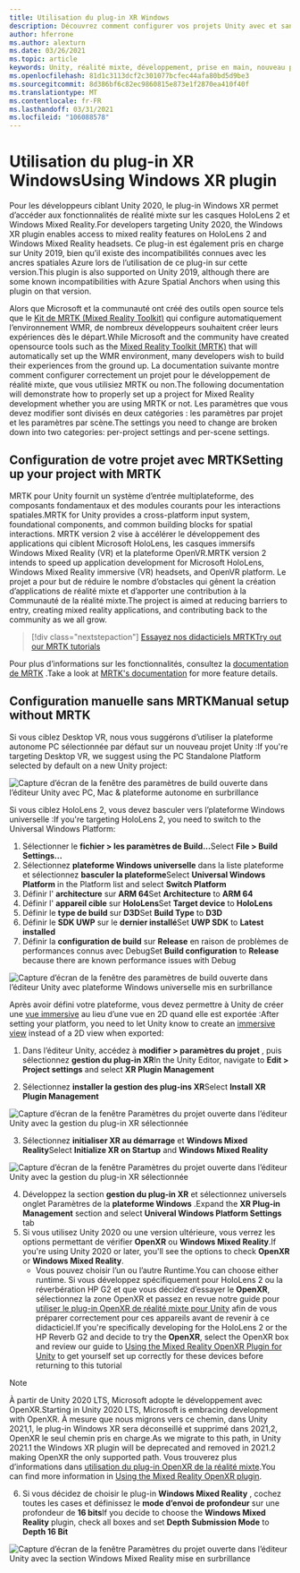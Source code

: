 ```yaml
---
title: Utilisation du plug-in XR Windows
description: Découvrez comment configurer vos projets Unity avec et sans MRTK à l’aide de la prise en charge de Windows XR.
author: hferrone
ms.author: alexturn
ms.date: 03/26/2021
ms.topic: article
keywords: Unity, réalité mixte, développement, prise en main, nouveau projet, Windows Mixed Reality, UWP, XR, performance, Legacy, mrtk, Windows
ms.openlocfilehash: 81d1c3113dcf2c301077bcfec44afa80bd5d9be3
ms.sourcegitcommit: 8d386bf6c82ec9860815e873e1f2870ea410f40f
ms.translationtype: MT
ms.contentlocale: fr-FR
ms.lasthandoff: 03/31/2021
ms.locfileid: "106088578"
---
```

# <a name="using-windows-xr-plugin"></a><span data-ttu-id="bf350-104">Utilisation du plug-in XR Windows</span><span class="sxs-lookup"><span data-stu-id="bf350-104">Using Windows XR plugin</span></span>

<span data-ttu-id="bf350-105">Pour les développeurs ciblant Unity 2020, le plug-in Windows XR permet d’accéder aux fonctionnalités de réalité mixte sur les casques HoloLens 2 et Windows Mixed Reality.</span><span class="sxs-lookup"><span data-stu-id="bf350-105">For developers targeting Unity 2020, the Windows XR plugin enables access to mixed reality features on HoloLens 2 and Windows Mixed Reality headsets.</span></span>  <span data-ttu-id="bf350-106">Ce plug-in est également pris en charge sur Unity 2019, bien qu’il existe des incompatibilités connues avec les ancres spatiales Azure lors de l’utilisation de ce plug-in sur cette version.</span><span class="sxs-lookup"><span data-stu-id="bf350-106">This plugin is also supported on Unity 2019, although there are some known incompatibilities with Azure Spatial Anchors when using this plugin on that version.</span></span>

<span data-ttu-id="bf350-107">Alors que Microsoft et la communauté ont créé des outils open source tels que le [Kit de MRTK (Mixed Reality Toolkit)](https://microsoft.github.io/MixedRealityToolkit-Unity/Documentation/Installation.html) qui configure automatiquement l’environnement WMR, de nombreux développeurs souhaitent créer leurs expériences dès le départ.</span><span class="sxs-lookup"><span data-stu-id="bf350-107">While Microsoft and the community have created opensource tools such as the [Mixed Reality Toolkit (MRTK)](https://microsoft.github.io/MixedRealityToolkit-Unity/Documentation/Installation.html) that will automatically set up the WMR environment, many developers wish to build their experiences from the ground up.</span></span>  <span data-ttu-id="bf350-108">La documentation suivante montre comment configurer correctement un projet pour le développement de réalité mixte, que vous utilisiez MRTK ou non.</span><span class="sxs-lookup"><span data-stu-id="bf350-108">The following documentation will demonstrate how to properly set up a project for Mixed Reality development whether you are using MRTK or not.</span></span>  <span data-ttu-id="bf350-109">Les paramètres que vous devez modifier sont divisés en deux catégories : les paramètres par projet et les paramètres par scène.</span><span class="sxs-lookup"><span data-stu-id="bf350-109">The settings you need to change are broken down into two categories: per-project settings and per-scene settings.</span></span>

## <a name="setting-up-your-project-with-mrtk"></a><span data-ttu-id="bf350-110">Configuration de votre projet avec MRTK</span><span class="sxs-lookup"><span data-stu-id="bf350-110">Setting up your project with MRTK</span></span>

<span data-ttu-id="bf350-111">MRTK pour Unity fournit un système d’entrée multiplateforme, des composants fondamentaux et des modules courants pour les interactions spatiales.</span><span class="sxs-lookup"><span data-stu-id="bf350-111">MRTK for Unity provides a cross-platform input system, foundational components, and common building blocks for spatial interactions.</span></span> <span data-ttu-id="bf350-112">MRTK version 2 vise à accélérer le développement des applications qui ciblent Microsoft HoloLens, les casques immersifs Windows Mixed Reality (VR) et la plateforme OpenVR.</span><span class="sxs-lookup"><span data-stu-id="bf350-112">MRTK version 2 intends to speed up application development for Microsoft HoloLens, Windows Mixed Reality immersive (VR) headsets, and OpenVR platform.</span></span> <span data-ttu-id="bf350-113">Le projet a pour but de réduire le nombre d’obstacles qui gênent la création d’applications de réalité mixte et d’apporter une contribution à la Communauté de la réalité mixte.</span><span class="sxs-lookup"><span data-stu-id="bf350-113">The project is aimed at reducing barriers to entry, creating mixed reality applications, and contributing back to the community as we all grow.</span></span>

> [!div class="nextstepaction"]
> [<span data-ttu-id="bf350-114">Essayez nos didacticiels MRTK</span><span class="sxs-lookup"><span data-stu-id="bf350-114">Try out our MRTK tutorials</span></span>](https://docs.microsoft.com/windows/mixed-reality/develop/unity/tutorials/mr-learning-base-02?tabs=winxr)

<span data-ttu-id="bf350-115">Pour plus d’informations sur les fonctionnalités, consultez la [documentation de MRTK](/windows/mixed-reality/mrtk-unity) .</span><span class="sxs-lookup"><span data-stu-id="bf350-115">Take a look at [MRTK's documentation](/windows/mixed-reality/mrtk-unity) for more feature details.</span></span>

## <a name="manual-setup-without-mrtk"></a><span data-ttu-id="bf350-116">Configuration manuelle sans MRTK</span><span class="sxs-lookup"><span data-stu-id="bf350-116">Manual setup without MRTK</span></span>

<span data-ttu-id="bf350-117">Si vous ciblez Desktop VR, nous vous suggérons d’utiliser la plateforme autonome PC sélectionnée par défaut sur un nouveau projet Unity :</span><span class="sxs-lookup"><span data-stu-id="bf350-117">If you're targeting Desktop VR, we suggest using the PC Standalone Platform selected by default on a new Unity project:</span></span>

![Capture d’écran de la fenêtre des paramètres de build ouverte dans l’éditeur Unity avec PC, Mac & plateforme autonome en surbrillance](images/wmr-config-img-3.png)

<span data-ttu-id="bf350-119">Si vous ciblez HoloLens 2, vous devez basculer vers l’plateforme Windows universelle :</span><span class="sxs-lookup"><span data-stu-id="bf350-119">If you're targeting HoloLens 2, you need to switch to the Universal Windows Platform:</span></span>

1.  <span data-ttu-id="bf350-120">Sélectionner le **fichier > les paramètres de Build...**</span><span class="sxs-lookup"><span data-stu-id="bf350-120">Select **File > Build Settings...**</span></span>
2.  <span data-ttu-id="bf350-121">Sélectionnez **plateforme Windows universelle** dans la liste plateforme et sélectionnez **basculer la plateforme**</span><span class="sxs-lookup"><span data-stu-id="bf350-121">Select **Universal Windows Platform** in the Platform list and select **Switch Platform**</span></span>
3.  <span data-ttu-id="bf350-122">Définir l' **architecture** sur **ARM 64**</span><span class="sxs-lookup"><span data-stu-id="bf350-122">Set **Architecture** to **ARM 64**</span></span>
4.  <span data-ttu-id="bf350-123">Définir l' **appareil cible** sur **HoloLens**</span><span class="sxs-lookup"><span data-stu-id="bf350-123">Set **Target device** to **HoloLens**</span></span>
5.  <span data-ttu-id="bf350-124">Définir le **type de build** sur **D3D**</span><span class="sxs-lookup"><span data-stu-id="bf350-124">Set **Build Type** to **D3D**</span></span>
6.  <span data-ttu-id="bf350-125">Définir le **SDK UWP** sur le **dernier installé**</span><span class="sxs-lookup"><span data-stu-id="bf350-125">Set **UWP SDK** to **Latest installed**</span></span>
7.  <span data-ttu-id="bf350-126">Définir la **configuration de build** sur **Release** en raison de problèmes de performances connus avec Debug</span><span class="sxs-lookup"><span data-stu-id="bf350-126">Set **Build configuration** to **Release** because there are known performance issues with Debug</span></span>

![Capture d’écran de la fenêtre des paramètres de build ouverte dans l’éditeur Unity avec plateforme Windows universelle mis en surbrillance](images/wmr-config-img-4.png)

<span data-ttu-id="bf350-128">Après avoir défini votre plateforme, vous devez permettre à Unity de créer une [vue immersive](../../design/app-views.md) au lieu d’une vue en 2D quand elle est exportée :</span><span class="sxs-lookup"><span data-stu-id="bf350-128">After setting your platform, you need to let Unity know to create an [immersive view](../../design/app-views.md) instead of a 2D view when exported:</span></span>

1. <span data-ttu-id="bf350-129">Dans l’éditeur Unity, accédez à **modifier > paramètres du projet** , puis sélectionnez **gestion du plug-in XR**</span><span class="sxs-lookup"><span data-stu-id="bf350-129">In the Unity Editor, navigate to **Edit > Project settings** and select **XR Plugin Management**</span></span>

2. <span data-ttu-id="bf350-130">Sélectionnez **installer la gestion des plug-ins XR**</span><span class="sxs-lookup"><span data-stu-id="bf350-130">Select **Install XR Plugin Management**</span></span>

![Capture d’écran de la fenêtre Paramètres du projet ouverte dans l’éditeur Unity avec la gestion du plug-in XR sélectionnée](images/wmr-config-img-5.png)

3. <span data-ttu-id="bf350-132">Sélectionnez **initialiser XR au démarrage** et **Windows Mixed Reality**</span><span class="sxs-lookup"><span data-stu-id="bf350-132">Select **Initialize XR on Startup** and **Windows Mixed Reality**</span></span>

![Capture d’écran de la fenêtre Paramètres du projet ouverte dans l’éditeur Unity avec la gestion du plug-in XR sélectionnée](images/wmr-config-img-7.png)

4. <span data-ttu-id="bf350-134">Développez la section **gestion du plug-in XR** et sélectionnez universels onglet Paramètres de la **plateforme Windows** .</span><span class="sxs-lookup"><span data-stu-id="bf350-134">Expand the **XR Plug-in Management** section and select **Univeral Windows Platform Settings** tab</span></span>
5. <span data-ttu-id="bf350-135">Si vous utilisez Unity 2020 ou une version ultérieure, vous verrez les options permettant de vérifier **OpenXR** ou **Windows Mixed Reality**.</span><span class="sxs-lookup"><span data-stu-id="bf350-135">If you're using Unity 2020 or later, you'll see the options to check **OpenXR** or **Windows Mixed Reality**.</span></span> 
    * <span data-ttu-id="bf350-136">Vous pouvez choisir l’un ou l’autre Runtime.</span><span class="sxs-lookup"><span data-stu-id="bf350-136">You can choose either runtime.</span></span>  <span data-ttu-id="bf350-137">Si vous développez spécifiquement pour HoloLens 2 ou la réverbération HP G2 et que vous décidez d’essayer le **OpenXR**, sélectionnez la zone OpenXR et passez en revue notre guide pour [utiliser le plug-in OpenXR de réalité mixte pour Unity](openxr-getting-started.md) afin de vous préparer correctement pour ces appareils avant de revenir à ce didacticiel.</span><span class="sxs-lookup"><span data-stu-id="bf350-137">If you're specifically developing for the HoloLens 2 or the HP Reverb G2 and decide to try the **OpenXR**, select the OpenXR box and review our guide to [Using the Mixed Reality OpenXR Plugin for Unity](openxr-getting-started.md) to get yourself set up correctly for these devices before returning to this tutorial</span></span>

> [!NOTE]
> <span data-ttu-id="bf350-138">À partir de Unity 2020 LTS, Microsoft adopte le développement avec OpenXR.</span><span class="sxs-lookup"><span data-stu-id="bf350-138">Starting in Unity 2020 LTS, Microsoft is embracing development with OpenXR.</span></span>  <span data-ttu-id="bf350-139">À mesure que nous migrons vers ce chemin, dans Unity 2021,1, le plug-in Windows XR sera déconseillé et supprimé dans 2021,2, OpenXR le seul chemin pris en charge.</span><span class="sxs-lookup"><span data-stu-id="bf350-139">As we migrate to this path, in Unity 2021.1 the Windows XR plugin will be deprecated and removed in 2021.2 making OpenXR the only supported path.</span></span> <span data-ttu-id="bf350-140">Vous trouverez plus d’informations dans [utilisation du plug-in OpenXR de la réalité mixte](openxr-getting-started.md).</span><span class="sxs-lookup"><span data-stu-id="bf350-140">You can find more information in [Using the Mixed Reality OpenXR plugin](openxr-getting-started.md).</span></span>

6. <span data-ttu-id="bf350-141">Si vous décidez de choisir le plug-in **Windows Mixed Reality** , cochez toutes les cases et définissez le **mode d’envoi de profondeur** sur une profondeur de **16 bits**</span><span class="sxs-lookup"><span data-stu-id="bf350-141">If you decide to choose the **Windows Mixed Reality** plugin, check all boxes and set **Depth Submission Mode** to **Depth 16 Bit**</span></span>

![Capture d’écran de la fenêtre Paramètres du projet ouverte dans l’éditeur Unity avec la section Windows Mixed Reality mise en surbrillance](images/wmr-config-img-8.png)
